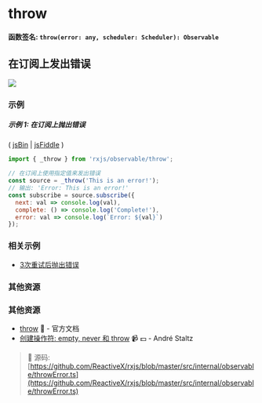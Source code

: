 # throw

#### 函数签名: `throw(error: any, scheduler: Scheduler): Observable`

## 在订阅上发出错误

<div class="ua-ad"><a href="https://ultimateangular.com/?ref=76683_kee7y7vk"><img src="https://ultimateangular.com/assets/img/banners/ua-leader.svg"></a></div>

### 示例

##### 示例 1: 在订阅上抛出错误

( [jsBin](http://jsbin.com/punubequju/1/edit?js,console) |
[jsFiddle](https://jsfiddle.net/btroncone/mks82xqz/) )

```js
import { _throw } from 'rxjs/observable/throw';

// 在订阅上使用指定值来发出错误
const source = _throw('This is an error!');
// 输出: 'Error: This is an error!'
const subscribe = source.subscribe({
  next: val => console.log(val),
  complete: () => console.log('Complete!'),
  error: val => console.log(`Error: ${val}`)
});
```

### 相关示例

* [3次重试后抛出错误](../error_handling/retrywhen.md)

### 其他资源

### 其他资源

* [throw](http://cn.rx.js.org/class/es6/Observable.js~Observable.html#static-method-throw) :newspaper: - 官方文档
* [创建操作符: empty, never 和 throw](https://egghead.io/lessons/rxjs-creation-operators-empty-never-throw?course=rxjs-beyond-the-basics-creating-observables-from-scratch) :video_camera: :dollar: - André Staltz

> :file_folder: 源码:
> [https://github.com/ReactiveX/rxjs/blob/master/src/internal/observable/throwError.ts](https://github.com/ReactiveX/rxjs/blob/master/src/internal/observable/throwError.ts)
